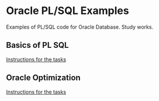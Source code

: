 # Oracle PL/SQL Examples 
Examples of PL/SQL code for Oracle Database. Study works.

Basics of PL SQL
----------------

[Instructions for the tasks](http://saturn2.mech.pk.edu.pl/index.php?option=com_phocadownload&view=category&id=9:bazy-danych-i-lab&Itemid=20)


Oracle Optimization
-------------------

[Instructions for the tasks](http://saturn2.mech.pk.edu.pl/index.php?option=com_phocadownload&view=category&id=13:bazy-danych-ii&Itemid=20)

